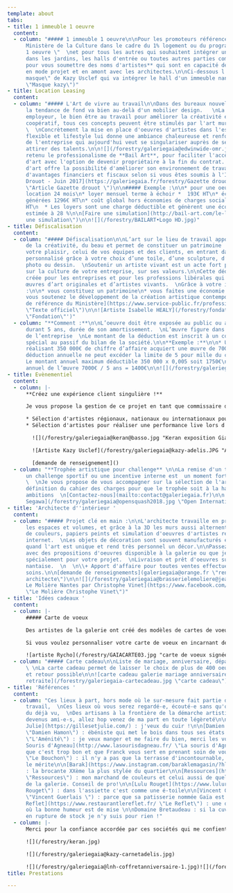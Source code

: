 ```yaml
---
template: about
tabs:
- title: 1 immeuble 1 oeuvre
  content:
  - column: "##### 1 immeuble 1 oeuvre\n\nPour les promoteurs référencés auprès du
      Ministère de la Culture dans le cadre du 1% logement ou du programme \"1 immeuble
      1 oeuvre \"  \net pour tous les autres qui souhaitent intégrer un projet d'artiste
      dans les jardins, les halls d'entrée ou toutes autres parties communes ,  \n**contactez-moi
      pour vous soumettre des noms d'artistes** qui sont en capacité de travailler
      en mode projet et en amont avec les architectes.\n\nCi-dessous l'oeuvre \"Le
      masque\" de Kazy Usclef qui va intégrer le hall d'un immeuble nantais en 2020.\n\n![](/forestry/masque.jpg
      \"Masque kazy\")"
- title: Location Leasing
  content:
  - column: "##### L'Art de vivre au travail\n\nDans des bureaux nouvelles générations,
      la tendance de fond va bien au-delà d'un mobilier design.   \nLa RSE, la marque
      employeur, le bien être au travail pour améliorer la créativité et l'esprit
      coopératif, tous ces concepts peuvent être stimulés par l'art mural et sculptural.
      \  \nConcrètement la mise en place d'oeuvres d'artistes dans l'espace de travail
      flexible et lifestyle lui donne une ambiance chaleureuse et renforce l'identité
      de l'entreprise qui aujourd'hui veut se singulariser auprès de ses clients et
      attirer des talents.\n\n![](/forestry/galeriegaia@edwinwide-omr.jpg)\n\nJ'ai
      retenu le professionalisme de **Bail Art**, pour faciliter l'accès à des oeuvres
      d'art avec l'option de devenir propriétaire à la fin du contrat. Le leasing
      d'art offre la possibilité d'améliorer son environnement de travail ET de bénéficier
      d'avantages financiers et fiscaux selon si vous êtes soumis à l'IS ou IRPP.\n\n[Gazette
      Drouot - Juin 2017](https://galeriegaia.fr/forestry/Gazette drouot juin 2017.pdf
      \"Article Gazette drouot \")\n\n##### Exemple :\n\n* pour une oeuvre de 3500€\n*
      location 24 mois\n* loyer mensuel terme à échoir *  193€ HT\n* économies d'impôts
      générées 1296€ HT\n* coût global hors économies de charges sociales, IR... 3332€
      HT\n  * Les loyers sont une charge déductible et génèrent une économie d'IS
      estimée à 28 %\n\n[Faire une simulation](http://bail-art.com/le-leasing/ \"Faire
      une simulation\")\n\n![](/forestry/BAILART•Logo HD.jpg)"
- title: Défiscalisation
  content:
  - column: "##### Défiscalisation\n\nL’art sur le lieu de travail apporte de l’inspiration,
      de la créativité, du beau et permet de constituer un patrimoine !  \nImaginez
      votre plaisir, celui de vos équipes et des clients, en entrant dans un espace
      personnalisé grâce à votre choix d’une toile, d’une sculpture, d’une estampe,
      photo ou dessin.  \nSoutenir un artiste vivant est un acte fort pour communiquer
      sur la culture de votre entreprise, sur ses valeurs.\n\nCette déduction a été
      créée pour les entreprises et pour les professions libérales qui achètent des
      œuvres d’art originales et d’artistes vivants.  \nGrâce à votre investissement
      :\n\n* vous constituez un patrimoine\n* vous faites une économie d’impôts\n*
      vous soutenez le développement de la création artistique contemporaine\n\n[texte
      de référence du Ministère](https://www.service-public.fr/professionnels-entreprises/vosdroits/F32914
      \"Texte officiel\")\n\n![Artiste Isabelle HEALY](/forestry/fondation.jpg 'Sculpture
      \"Fondation\"')"
  - column: "**Comment :**\n\nL’oeuvre doit être exposée au public ou aux salariés
      durant 5 ans, durée de son amortissement.  \nL’œuvre figure dans les immobilisations
      de l’entreprise  \nLe montant de la déduction est inscrit à un compte de réserve
      spécial au passif du bilan de la société.\n\n**Exemple :**\n\n* Une entreprise
      réalisant 350 000€ de chiffre d’affaire acquiert une œuvre de 7000€ HT\n* La
      déduction annuelle ne peut excéder la limite de 5 pour mille du chiffre d’affaire.\n*
      Le montant annuel maximum déductible 350 000 x 0,005 soit 1750€\n* Amortissement
      annuel de l’œuvre 7000€ / 5 ans = 1400€\n\n![](/forestry/galeriegaia@boisrond-omr.jpg)"
- title: Evènementiel
  content:
  - column: |-
      **Créez une expérience client singulière !**

      Je vous propose la gestion de ce projet en tant que commissaire d'exposition

      * Sélection d'artistes régionaux, nationaux ou internationaux pour créer une exposition dans vos locaux, avec la médiation lors du vernissage
      * Sélection d'artistes pour réaliser une performance live lors d'une soirée privée, d'un congrès, d'un anniversaire mémoriel

        ![](/forestry/galeriegaia@keran@basso.jpg "Keran exposition Giani Basso")

        ![Artiste Kazy Usclef](/forestry/galeriegaia@kazy-adelis.JPG "Adelis 70 ans ")

        [demande de renseignement]()
  - column: "**Trophée artistique pour challenge** \n\nLa remise d'un trophée pour
      un challenge sportif ou une incentive interne est  un moment fort en communication.
      \  \nJe vous propose de vous accompagner sur la sélection de l'artiste et la
      définition du cahier des charges pour que le trophée soit à la hauteur de vos
      ambitions  \n[Contactez-nous](mailto:contact@galeriegaia.fr)\n\n![Artiste Go
      Segawa](/forestry/galeriegaia@opensquash2018.jpg \"Open International Squash\")"
- title: 'Architecte d''intérieur '
  content:
  - column: "##### Projet clé en main :\n\nL'architecte travaille en priorité sur
      les espaces et volumes, et grâce à la 3D les murs aussi alternent entre simulation
      de couleurs, papiers peints et simulation d'oeuvres d'artistes récupérées sur
      internet.  \nLes objets de décoration sont souvent manufacturés et multiples
      quand l'art est unique et rend très personnel un décor.\n\nPassez au concret
      avec des propositions d'oeuvres disponible à la galerie ou que je sourcerais
      spécialement pour votre projet.  \nLivraison et prêt d'oeuvres sur la région
      nantaise.  \n  \n\\+ Apport d'affaire pour toutes ventes effectuées par vos
      soins.\n\n[demande de renseignements](galeriegaia@orange.fr \"renseignement
      architecte\")\n\n![](/forestry/galeriegaia@brasserielemoliere@jeanfrancoismoliere.jpg)\n\n[Brasserie
      Le Molière Nantes par Christophe Vinet](https://www.facebook.com/pg/Christophe-Vinet-102063224512436/community/
      \"Le Molière Christophe Vinet\")"
- title: 'Idées cadeaux '
  content:
  - column: |-
      ##### Carte de voeux

      Des artistes de la galerie ont créé des modèles de cartes de voeux disponibles dans un catalogue [sur demande](galeriegaia@orange.fr "catalogue carte de voeux ").

      Si vous voulez personnaliser votre carte de voeux en incarnant des valeurs de votre entreprise, insérer votre logo et un texte, je vous propose une sélection d'artistes qui travailleront sur votre projet.

      ![artiste Rycho](/forestry/GAIACARTE03.jpg "carte de voeux signées numérotées")![Artiste Stéphanie Billarant](/forestry/ville-revee.jpg "carte de voeux ")
  - column: "##### Carte cadeau\n\nListe de mariage, anniversaire, départ à la retraite
      \ \nLa carte cadeau permet de laisser le choix de plus de 400 oeuvres  \nEchange
      et retour possible\n\n![carte cadeau galerie mariage anniversaire départ à la
      retraite](/forestry/galeriegaia-cartecadeau.jpg \"carte cadeau\")"
- title: 'Références '
  content:
  - column: "Ces lieux à part, hors mode où le sur-mesure fait partie de l'ADN du
      travail,  \nCes lieux où vous serez regardé-e, écouté-e sans qu'on vous impose
      du déjà vu,  \nDes artisans à la frontière de la démarche artistique !  \nSouvent
      devenus ami-e-s, allez hop venez de ma part en toute légèreté\n\n[Gilles et
      Julie](https://gillesetjulie.com/) : j'veux du cuir !\n\n[Damien Hamon](https://daha.fr/
      \"Damien Hamon\") : ébéniste qui met le bois dans tous ses états !\n\n[L'Aménité](https://www.lamenite-restaurant-nantes.com/
      \"L'Aménité\") : je veux manger et me faire du bien, merci les voisins\n\n[La
      Souris d'Agneau](http://www.lasourisdagneau.fr/ \"La souris d'Agneau\") : parce
      que c'est trop bon et que Franck vous sert en prenant soin de vous\n\n[Le Bouchon](https://www.le-bouchon-nantes.com/
      \"Le Bouchon\") : il n'y a pas que la terrasse d'incontournable, toute l'équipe
      le mérite\n\n[Barak](https://www.instagram.com/baraklemagasin/?hl=fr \"Barak\")
      : la brocante XXème la plus stylée du quartier\n\n[Ressources](https://ressource-peintures.com/
      \"Ressources\") : mon marchand de couleurs et celui aussi de quelques artistes
      de la galerie. Conseil de pro!\n\n[Lulu Rouget](https://www.lulurouget.fr/ \"Lulu
      Rouget\") : dans l'assiette c'est comme une é-toile\n\n[Vincent Guerlais](https://www.vincentguerlais.com/
      \"Vincent Guerlais \") : parce que sa patisserie nommée Gaïa est juste un délice\n\n[Le
      Reflet](https://www.restaurantlereflet.fr/ \"Le Reflet\") : une délicieuse cuisine
      où la bonne humeur est de mise \n\nDomaine Bretaudeau : si la cuvée Gaïa est
      en rupture de stock je n'y suis pour rien !"
  - column: |-
      Merci pour la confiance accordée par ces sociétés qui me confient des projets riches en défi et émotion

      ![](/forestry/keran.jpg)

      ![](/forestry/galeriegaia@kazy-carnetadelis.jpg)

      ![](/forestry/galeriegaia@lnh-coffretanniversaire-1.jpg)![](/forestry/cinna_logo_zeeblog_zeeloft.jpg)![](/forestry/logo galeries lafayette.jpg)![](/forestry/LOGO SQUASH.png)![](/forestry/LOGO OMR.png)![](/forestry/LOGO AUDI.jpg)![](/forestry/logochristophevinet.jpg)![](/forestry/index.png)
title: Prestations

---
```

